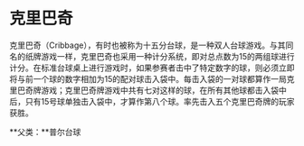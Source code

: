 # 克里巴奇

克里巴奇（Cribbage），有时也被称为十五分台球，是一种双人台球游戏。与其同名的纸牌游戏一样，克里巴奇也采用一种计分系统，即对总点数为15的两组球进行计分。在标准台球桌上进行游戏时，如果参赛者击中了特定数字的球，则必须立即将与前一个球的数字相加为15的配对球击入袋中。每击入袋的一对球都算作一局克里巴奇牌游戏；克里巴奇牌游戏中共有七对这样的球，在所有其他球都击入袋中后，只有15号球单独击入袋中，才算作第八个球。率先击入五个克里巴奇牌的玩家获胜。

**父类：**普尔台球